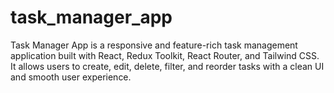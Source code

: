 # task_manager_app
Task Manager App is a responsive and feature-rich task management application built with React, Redux Toolkit, React Router, and Tailwind CSS. It allows users to create, edit, delete, filter, and reorder tasks with a clean UI and smooth user experience.
